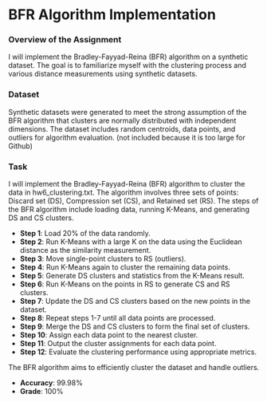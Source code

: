 # BFR Algorithm Implementation

### Overview of the Assignment
I will implement the Bradley-Fayyad-Reina (BFR) algorithm on a synthetic dataset. The goal is to familiarize myself with the clustering process and various distance measurements using synthetic datasets.

### Dataset
Synthetic datasets were generated to meet the strong assumption of the BFR algorithm that clusters are normally distributed with independent dimensions. The dataset includes random centroids, data points, and outliers for algorithm evaluation. (not included because it is too large for Github)

### Task 
I will implement the Bradley-Fayyad-Reina (BFR) algorithm to cluster the data in hw6_clustering.txt. The algorithm involves three sets of points: Discard set (DS), Compression set (CS), and Retained set (RS). The steps of the BFR algorithm include loading data, running K-Means, and generating DS and CS clusters.

   - **Step 1**: Load 20% of the data randomly.
   - **Step 2**: Run K-Means with a large K on the data using the Euclidean distance as the similarity measurement.
   - **Step 3**: Move single-point clusters to RS (outliers).
   - **Step 4**: Run K-Means again to cluster the remaining data points.
   - **Step 5**: Generate DS clusters and statistics from the K-Means result.
   - **Step 6**: Run K-Means on the points in RS to generate CS and RS clusters.
   - **Step 7**: Update the DS and CS clusters based on the new points in the dataset.
   - **Step 8**: Repeat steps 1-7 until all data points are processed.
   - **Step 9**: Merge the DS and CS clusters to form the final set of clusters.
   - **Step 10**: Assign each data point to the nearest cluster.
   - **Step 11**: Output the cluster assignments for each data point.
   - **Step 12**: Evaluate the clustering performance using appropriate metrics.

The BFR algorithm aims to efficiently cluster the dataset and handle outliers.
- **Accuracy**: 99.98%
- **Grade**: 100%

